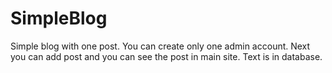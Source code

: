 # SimpleBlog


Simple blog with one post. You can create only one admin account. Next you can add post and you can see the post in main site.
Text is in database.

